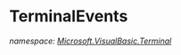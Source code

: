 ﻿
# TerminalEvents
_namespace: [Microsoft.VisualBasic.Terminal](N-Microsoft.VisualBasic.Terminal.md)_






